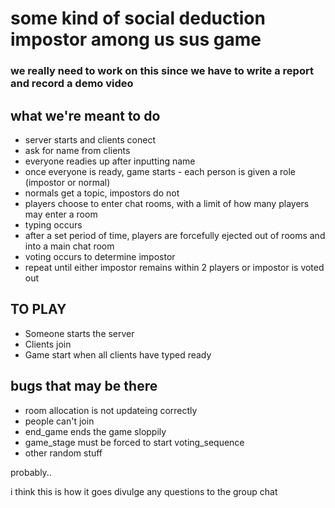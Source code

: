 # some kind of social deduction impostor among us sus game
### we really need to work on this since we have to write a report and record a demo video

## what we're meant to do

- server starts and clients conect
- ask for name from clients
- everyone readies up after inputting name
- once everyone is ready, game starts - each person is given a role (impostor or normal)
- normals get a topic, impostors do not
- players choose to enter chat rooms, with a limit of how many players may enter a room
- typing occurs
- after a set period of time, players are forcefully ejected out of rooms and into a main chat room
- voting occurs to determine impostor
- repeat until either impostor remains within 2 players or impostor is voted out


## TO PLAY

- Someone starts the server
- Clients join
- Game start when all clients have typed ready


## bugs that may be there

- room allocation is not updateing correctly
- people can't join
- end_game ends the game sloppily
- game_stage must be forced to start voting_sequence
- other random stuff

probably..

i think this is how it goes
divulge any questions to the group chat
